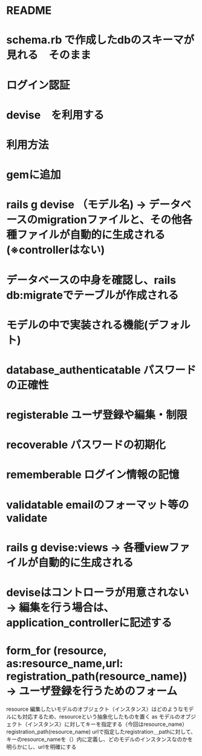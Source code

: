 # README
# schema.rb で作成したdbのスキーマが見れる　そのまま
# ログイン認証 
# devise　を利用する

# 利用方法
# gemに追加
# rails g devise （モデル名) →  データベースのmigrationファイルと、その他各種ファイルが自動的に生成される(※controllerはない)
# データベースの中身を確認し、rails db:migrateでテーブルが作成される


# モデルの中で実装される機能(デフォルト)
# database_authenticatable   パスワードの正確性 
# registerable               ユーザ登録や編集・制限
# recoverable                パスワードの初期化
# rememberable               ログイン情報の記憶
# validatable                emailのフォーマット等のvalidate


# rails g devise:views → 各種viewファイルが自動的に生成される

# deviseはコントローラが用意されない →  編集を行う場合は、application_controllerに記述する

# form_for (resource, as:resource_name,url: registration_path(resource_name)) → ユーザ登録を行うためのフォーム
resource   編集したいモデルのオブジェクト（インスタンス）はどのようなモデルにも対応するため、resourceという抽象化したものを置く
as         モデルのオブジェクト（インスタンス）に対してキーを指定する（今回はresource_name）
registration_path(resource_name)    urlで指定したregistration＿pathに対して、キーのresource_nameを（）内に定義し、どのモデルのインスタンスなのかを明らかにし、urlを明確にする